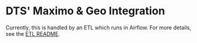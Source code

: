 # DTS' Maximo & Geo Integration

Currently, this is handled by an ETL which runs in Airflow. For more details, see the [ETL README](etl/parse_email_save_attachment/README.md).
